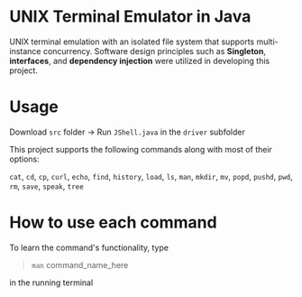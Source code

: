 # UNIX Terminal Emulator in Java

UNIX terminal emulation with an isolated file system that supports multi-instance concurrency.
Software design principles such as **Singleton**, **interfaces**, and **dependency injection** were utilized in developing this project.

# Usage

Download `src` folder &rightarrow; Run `JShell.java` in the `driver` subfolder

This project supports the following commands along with most of their options: 

`cat`,  `cd`,  `cp`,  `curl`,  `echo`,  `find`,  `history`,  `load`,  `ls`,  `man`,   `mkdir`,  `mv`,  `popd`,  `pushd`,  `pwd`, `rm`, `save`, `speak`, `tree`

# How to use each command

To learn the command's functionality, type 

>  `man` command_name_here

in the running terminal
